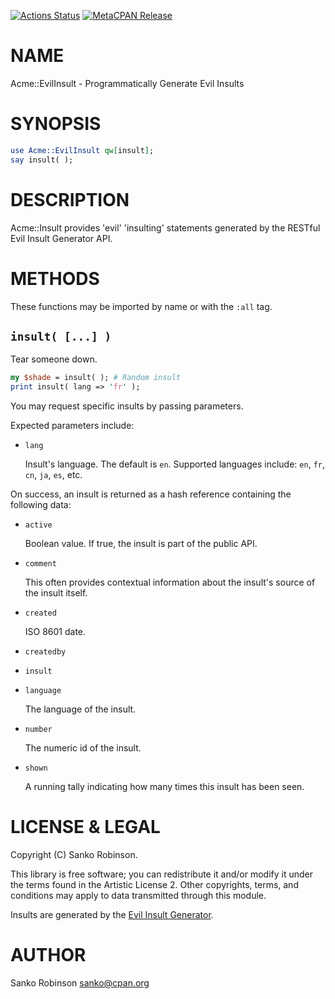 [![Actions Status](https://github.com/sanko/Acme-EvilInsult/actions/workflows/ci.yml/badge.svg)](https://github.com/sanko/Acme-EvilInsult/actions) [![MetaCPAN Release](https://badge.fury.io/pl/Acme-EvilInsult.svg)](https://metacpan.org/release/Acme-EvilInsult)
# NAME

Acme::EvilInsult - Programmatically Generate Evil Insults

# SYNOPSIS

```perl
use Acme::EvilInsult qw[insult];
say insult( );
```

# DESCRIPTION

Acme::Insult provides 'evil' 'insulting' statements generated by the RESTful Evil Insult Generator API.

# METHODS

These functions may be imported by name or with the `:all` tag.

## `insult( [...] )`

Tear someone down.

```perl
my $shade = insult( ); # Random insult
print insult( lang => 'fr' );
```

You may request specific insults by passing parameters.

Expected parameters include:

- `lang`

    Insult's language. The default is `en`. Supported languages include: `en`, `fr`, `cn`, `ja`, `es`, etc.

On success, an insult is returned as a hash reference containing the following data:

- `active`

    Boolean value. If true, the insult is part of the public API.

- `comment`

    This often provides contextual information about the insult's source of the insult itself.

- `created`

    ISO 8601 date.

- `createdby`
- `insult`
- `language`

    The language of the insult.

- `number`

    The numeric id of the insult.

- `shown`

    A running tally indicating how many times this insult has been seen.

# LICENSE & LEGAL

Copyright (C) Sanko Robinson.

This library is free software; you can redistribute it and/or modify it under the terms found in the Artistic License
2\. Other copyrights, terms, and conditions may apply to data transmitted through this module.

Insults are generated by the [Evil Insult Generator](https://evilinsult.com/).

# AUTHOR

Sanko Robinson <sanko@cpan.org>
